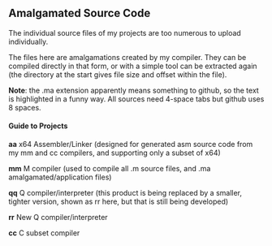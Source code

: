## Amalgamated Source Code

The individual source files of my projects are too numerous to upload individually.

The files here are amalgamations created by my compiler. They can be compiled directly in that form, or with a simple tool can be extracted again (the directory at the start gives file size and offset within the file).

**Note**: the .ma extension apparently means something to github, so the text is highlighted in a funny way. All sources need 4-space tabs but github uses 8 spaces.

#### Guide to Projects

**aa** x64 Assembler/Linker (designed for generated asm source code from my mm and cc compilers, and supporting only a subset of x64)

**mm** M compiler (used to compile all .m source files, and .ma amalgamated/application files)

**qq** Q compiler/interpreter (this product is being replaced by a smaller, tighter version, shown as rr here, but that is still being developed)

**rr** New Q compiler/interpreter

**cc** C subset compiler
